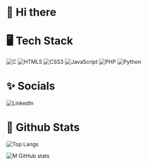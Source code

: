 # 👋 Hi there 

# 🖥 Tech Stack
![C](https://img.shields.io/badge/c-%2300599C.svg?style=for-the-badge&logo=c&logoColor=white) 	![HTML5](https://img.shields.io/badge/html5-%23E34F26.svg?style=for-the-badge&logo=html5&logoColor=white) ![CSS3](https://img.shields.io/badge/css3-%231572B6.svg?style=for-the-badge&logo=css3&logoColor=white) ![JavaScript](https://img.shields.io/badge/javascript-%23323330.svg?style=for-the-badge&logo=javascript&logoColor=%23F7DF1E) ![PHP](https://img.shields.io/badge/php-%23777BB4.svg?style=for-the-badge&logo=php&logoColor=white) ![Python](https://img.shields.io/badge/python-3670A0?style=for-the-badge&logo=python&logoColor=ffdd54)

# ✨ Socials 
![LinkedIn](https://img.shields.io/badge/linkedin-%230077B5.svg?style=for-the-badge&logo=linkedin&logoColor=white)

# 🌼 Github Stats

![Top Langs](https://github-readme-stats.vercel.app/api/top-langs/?username=mabeatrizsc&langs_count=7&theme=dracula)

![M GitHub stats](https://github-readme-stats.vercel.app/api?username=mabeatrizsc&show_icons=true&theme=dracula)
